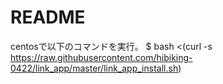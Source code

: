 # README

centosで以下のコマンドを実行。
$ bash <(curl -s https://raw.githubusercontent.com/hibiking-0422/link_app/master/link_app_install.sh)

